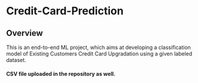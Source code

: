 # Credit-Card-Prediction

## Overview
This is an end-to-end ML project, which aims at developing a classification model of Existing Customers Credit Card Upgradation using a given labeled dataset.


#### CSV file uploaded in the repository as well.
